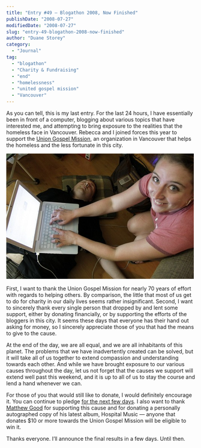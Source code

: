 ```yaml
---
title: "Entry #49 – Blogathon 2008, Now Finished"
publishDate: "2008-07-27"
modifiedDate: "2008-07-27"
slug: "entry-49-blogathon-2008-now-finished"
author: "Duane Storey"
category:
  - "Journal"
tag:
  - "blogathon"
  - "Charity & Fundraising"
  - "end"
  - "homelessness"
  - "united gospel mission"
  - "Vancouver"
---
```


As you can tell, this is my last entry. For the last 24 hours, I have essentially been in front of a computer, blogging about various topics that have interested me, and attempting to bring exposure to the realities that the homeless face in Vancouver. Rebecca and I joined forces this year to support the [Union Gospel Mission](http://ugm.ca), an organization in Vancouver that helps the homeless and the less fortunate in this city.

![Me, After Blogathon](_images/entry-49--blogathon-2008-now-finished-1.jpg)

First, I want to thank the Union Gospel Mission for nearly 70 years of effort with regards to helping others. By comparison, the little that most of us get to do for charity in our daily lives seems rather insignificant. Second, I want to sincerely thank every single person that dropped by and lent some support, either by donating financially, or by supporting the efforts of the bloggers in this city. It seems these days that everyone has their hand out asking for money, so I sincerely appreciate those of you that had the means to give to the cause.

At the end of the day, we are all equal, and we are all inhabitants of this planet. The problems that we have inadvertently created can be solved, but it will take all of us together to extend compassion and understanding towards each other. And while we have brought exposure to our various causes throughout the day, let us not forget that the causes we support will extend well past this weekend, and it is up to all of us to stay the course and lend a hand whenever we can.

For those of you that would still like to donate, I would definitely encourage it. You can continue to pledge [for the next few days](http://miss604.com/blogathon). I also want to thank [Matthew Good](http://matthewgood.org) for supporting this cause and for donating a personally autographed copy of his latest album, Hospital Music — anyone that donates $10 or more towards the Union Gospel Mission will be eligible to win it.

Thanks everyone. I’ll announce the final results in a few days. Until then.